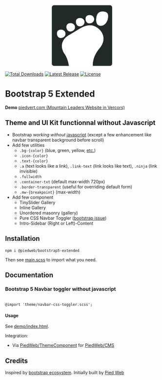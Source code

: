 <p align="center"><a href="https://dev.piedweb.com">
<img src="https://raw.githubusercontent.com/PiedWeb/piedweb-devoluix-theme/master/src/img/logo_title.png" width="200" height="200" alt="Open Source Package" />
</a></p>

<p>
    <a href="https://www.npmjs.com/package/@piedweb/bootstrap5-extended"><img src="https://img.shields.io/npm/dt/@piedweb/bootstrap5-extended.svg" alt="Total Downloads"></a>
    <a href="https://github.com/piedweb/bootstrap5-extended/releases"><img src="https://img.shields.io/npm/v/@piedweb/bootstrap5-extended.svg" alt="Latest Release"></a>
    <a href="https://github.com/piedweb/bootstrap5-extended/blob/master/LICENSE"><img src="https://img.shields.io/npm/l/@piedweb/bootstrap5-extended.svg" alt="License"></a>
</p>

# Bootstrap 5 Extended

**Demo** [piedvert.com (Mountain Leaders Website in Vercors)](https://piedvert.com)

## Theme and UI Kit functionnal without Javascript

- Bootstrap _working without_ [javascript](src/js/app.js) (except a few enhancement like navbar transparent background before scroll)
- Add few utilities
  - `.bg-{color}` (blue, green, yellow, [etc.](https://github.com/twbs/bootstrap/blob/master/scss/_variables.scss#L46))
  - `.icon-{color}`
  - `.text-{color}`
  - `.a` (text looks like a link), `.link-text` (link looks like text), `.ninja` (link invisible)
  - `.fullwidth`
  - `.container-txt` (default max-width 720px)
  - `.border-transparent` (useful for overriding default form)
  - `.mw-{breakpoint}` (max-width)
- Add few component
  - TinySlider Gallery
  - Inline Gallery
  - Unordered masonry (gallery)
  - Pure CSS Navbar Toggler ([bootstrap issue](https://github.com/twbs/bootstrap/issues/17540))
  - Intro-Sidebar (Right or Left)-Content

## Installation

```
npm i @piedweb/bootstrap5-extended
```

Then see [main.scss](src/scss/main.scss) to import what you need.

## Documentation

### Bootstrap 5 Navbar toggler without javascript

```

@import 'theme/navbar-css-toggler.scss';

```

#### Usage

See [demo/index.html](src/demo/html/index.html).

Integration:

- Via [PiedWeb/ThemeComponent](https://github.com/PiedWeb/BootstrapThemeComponent) for [PiedWeb/CMS](<[https://d](https://github.com/PiedWeb/CMS)>)

## Credits

Inspired by [bootstrap ecosystem](https://getbootstrap.com). Initially built by [Pied Web](https://piedweb.com)
